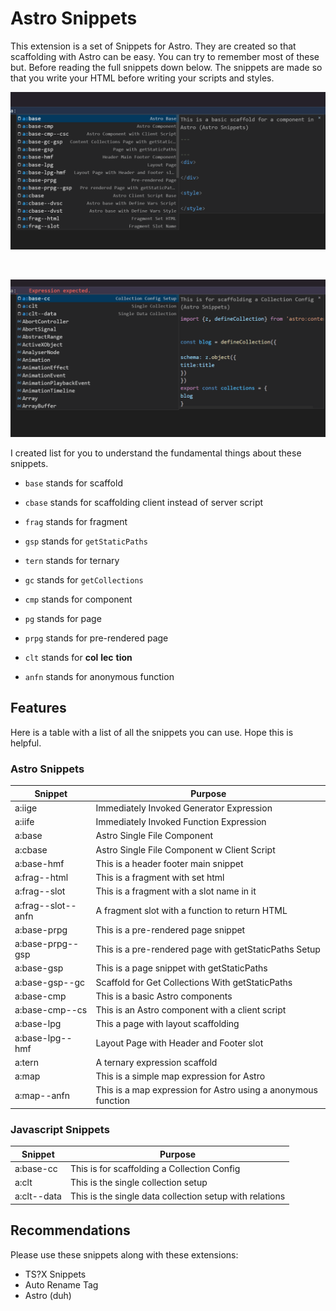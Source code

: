 # Astro Snippets

This extension is a set of Snippets for Astro. They are created so that scaffolding with Astro can be easy. You can try to remember most of these but.
Before reading the full snippets down below. The snippets are made so that you write your HTML before writing your scripts and styles.

![Basic Snippets](/images/base-snippets.gif)

<br />

![Expression Snippets](/images/content-collection-snippets.gif)

I created list for you to understand the fundamental things about these snippets.

- `base` stands for scaffold

- `cbase` stands for scaffolding client instead of server script

- `frag` stands for fragment

- `gsp` stands for `getStaticPaths`

- `tern` stands for ternary

- `gc` stands for `getCollections`

- `cmp` stands for component

- `pg` stands for page

- `prpg` stands for pre-rendered page

- `clt` stands for **col** **lec** **tion**

- `anfn` stands for anonymous function 

## Features

Here is a table with a list of all the snippets you can use. Hope this is helpful.

### Astro Snippets

| **Snippet**        | **Purpose**                                                   |
| ------------------ | ------------------------------------------------------------- |
| a:iige             | Immediately Invoked Generator Expression                      |
| a:iife             | Immediately Invoked Function Expression                       |
| a:base             | Astro Single File Component                                   |
| a:cbase            | Astro Single File Component w Client Script                   |
| a:base-hmf         | This is a header footer main snippet                          |
| a:frag--html       | This is a fragment with set html                              |
| a:frag--slot       | This is a fragment with a slot name in it                     |
| a:frag--slot--anfn | A fragment slot with a function to return HTML                |
| a:base-prpg        | This is a pre-rendered page snippet                           |
| a:base-prpg--gsp   | This is a pre-rendered page with getStaticPaths Setup         |
| a:base-gsp         | This is a page snippet with getStaticPaths                    |
| a:base-gsp--gc     | Scaffold for Get Collections With getStaticPaths              |
| a:base-cmp         | This is a basic Astro components                              |
| a:base-cmp--cs     | This is an Astro component with a client script               |
| a:base-lpg         | This a page with layout scaffolding                           |
| a:base-lpg--hmf    | Layout Page with Header and Footer slot                       |
| a:tern             | A ternary expression scaffold                                 |
| a:map              | This is a simple map expression for Astro                     |
| a:map--anfn        | This is a map expression for Astro using a anonymous function |

### Javascript Snippets

| **Snippet** | **Purpose**                                             |
| ----------- | ------------------------------------------------------- |
| a:base-cc   | This is for scaffolding a Collection Config             |
| a:clt       | This is the single collection setup                     |
| a:clt--data | This is the single data collection setup with relations |

## Recommendations

Please use these snippets along with these extensions:

- TS?X Snippets 
- Auto Rename Tag
- Astro (duh) 
